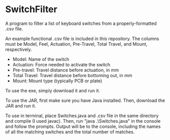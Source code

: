 # SwitchFilter
A program to filter a list of keyboard switches from a properly-formatted .csv file.

An example functional .csv file is included in this repository. The columns must be Model, Feel, Actuation, Pre-Travel, Total Travel, and Mount, respectively.

* Model: Name of the switch
* Actuation: Force needed to activate the switch
* Pre-travel: Travel distance before actuation, in mm
* Total Travel: Travel distance before bottoming out, in mm
* Mount: Mount type (typically PCB or plate)

To use the exe, simply download it and run it.

To use the JAR, first make sure you have Java installed. Then, download the JAR and run it.

To use in terminal, place Switches.java and .csv file in the same directory and compile (I used javac). Then, run "java .\Switches.java" in the console and follow the prompts. Output will be to the console, including the names of all the matching switches and the total number of matches.

